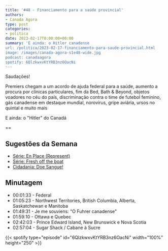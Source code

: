 ```yaml
---
title: '#48 - Financiamento para a saúde provincial'
authors:
- Canada Agora
type: post
categories:
- politica
date: 2023-02-17T0:00:00+00:00
summary: 'E ainda: o Hitler canadense
url: /politica/2023-02-17-financiamento-para-saude-provincial.html
image: /images/canada-agora-s1e48-wide.jpg
podcast: canadaagora
spotify: 6QlzkwxvKtYRB3nz6OacNi
---
```


Saudações!

Premiers chegam a um acordo de ajuda federal para a saúde, aumento a procura por clínicas particulares, fim da Bed, Bath & Beyond, objetos voadores no céu do país, discriminação contra o time de futebol feminino, gás canadense em destaque mundial, norovírus, gripe aviária, ursos no quintal  e muito mais

E ainda: o "Hitler" do Canadá

==

## Sugestões da Semana
- [Série: En Place (Represent)](https://www.imdb.com/title/tt23546622/)
- [Série: Fresh off the boat](https://www.imdb.com/title/tt3551096/)
- [Cidadania: Doe Sangue!](https://www.blood.ca)

## Minutagem
- 00:01:33 - Federal
- 01:05:23 - Northwest Territories, British Columbia, Alberta, Saskatchewan e Manitoba
- 01:49:31 - Je me souviens: "O Fuhrer canadense"
- 01:59:10 - Ottawa e Quebec
- 02:42:03 - Prince Edward Island, New Brunswick e Nova Scotia
- 02:57:04 - Sugar Shack / Cabane à Sucre

{{< spotify type="episode" id="6QlzkwxvKtYRB3nz6OacNi" width="100%" height="250" >}}
